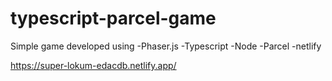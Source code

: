 # typescript-parcel-game
Simple game developed using
-Phaser.js
-Typescript
-Node
-Parcel
-netlify


https://super-lokum-edacdb.netlify.app/
